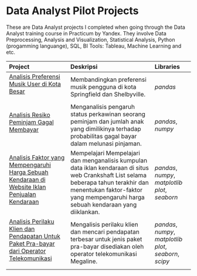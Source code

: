 # Data Analyst Pilot Projects
These are Data Analyst projects I completed when going through the Data Analyst training course in Practicum by Yandex. They involve Data Preprocessing, Analysis and Visualization, Statistical Analysis, Python (progamming languange), SQL, BI Tools: Tableau, Machine Learning and etc.

Project | Deskripsi | Libraries
:-------- | :------------ | :-------- |
<a href="https://github.com/ariqdewop/Practicum_Data_Analyst/tree/Project-01" title="Analisis Preferensi Musik User di Kota Besar"> Analisis Preferensi Musik User di Kota Besar</a></p> | Membandingkan preferensi musik pengguna di kota Springfield dan Shelbyville. | *pandas*
<a href="https://github.com/ariqdewop/Practicum_Data_Analyst/tree/Project-02" title="Analisis Resiko Peminjam Gagal Membayar"> Analisis Resiko Peminjam Gagal Membayar</a></p> | Menganalisis pengaruh status perkawinan seorang peminjam dan jumlah anak yang dimilikinya terhadap probabilitas gagal bayar dalam melunasi pinjaman. | *pandas*, *numpy*
<a href="https://github.com/ariqdewop/Practicum_Data_Analyst/tree/Project-03" title="Analisis Faktor yang Mempengaruhi Harga Sebuah Kendaraan di Website Iklan Penjualan Kendaraan"> Analisis Faktor yang Mempengaruhi Harga Sebuah Kendaraan di Website Iklan Penjualan Kendaraan</a></p> | Mempelajari Mempelajari dan menganalisis kumpulan data iklan kendaraan di situs web Crankshaft List selama beberapa tahun terakhir dan menentukan faktor-faktor yang mempengaruhi harga sebuah kendaraan yang diiklankan. | *pandas*, *numpy*, *matplotlib plot*, *seaborn*
<a href="https://github.com/ariqdewop/Practicum_Data_Analyst/tree/Project-04" title="Analisis Perilaku Klien dan Pendapatan Untuk Paket Pra-bayar dari Operator Telekomunikasi"> Analisis Perilaku Klien dan Pendapatan Untuk Paket Pra-bayar dari Operator Telekomunikasi</a></p> | Mengalisis perilaku klien dan mencari pendapatan terbesar untuk jenis paket pra-bayar disediakan oleh operator telekomunikasi Megaline. | *pandas*, *numpy*, *matplotlib plot*, *seaborn*, *scipy*
